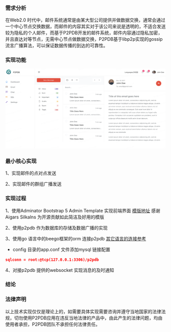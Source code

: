 ### 需求分析
在Web2.0 时代中，邮件系统通常是由某大型公司提供并做数据交换，通常会通过一个中心节点交换数据，而邮件的内容其实对于该公司来说是透明的，不适合发送较为隐私的个人邮件，而基于P2PDB开发的邮件系统，邮件内容通过隐私加密，并且直达对等节点，无需中心节点做数据交换，P2PDB基于libp2p实现的gossip 流言广播算法，可以保证数据传播的到达的可靠性。

### 实现功能
![avatar](./email.png)

### 最小核心实现
1、实现邮件的点对点发送

2、实现邮件的群组广播发送



### 实现过程
1、使用Adminator Bootstrap 5 Admin Template 实现前端界面
[模版地址](https://github.com/puikinsh/Adminator-admin-dashboard )
感谢Aigars Silkalns 为开源贡献如此简洁及好用的模版

2、使用p2pdb 作为数据库的存储及数据广播的实现

3、使用go 语言中的beego框架的orm 连接p2pdb [其它语言的连接参考](zh-cn/application/connection_clinets.md)

* config 目录的app.conf 文件添加mysql 链接配置

```json
sqlconn = root:@tcp(127.0.0.1:3306)/p2pdb
```


4、对接p2pdb 提供的websocket 实现消息的及时通知 

### 结论

### 法律声明
以上技术实现仅仅是理论上的，如需要具体实现需要咨询并遵守当地国家的法律法规，切勿使用P2PDB应用在违反当地法律的产品中，由此产生的法律问题，均由使用者承担，P2PDB团队不承担任何法律责任。
